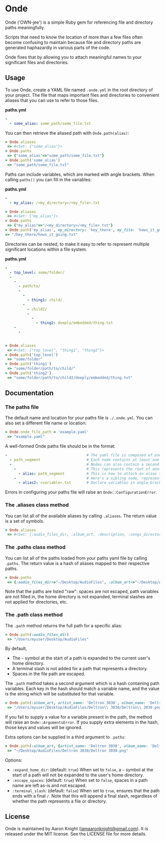 # Onde

Onde ('OWN-jee') is a simple Ruby gem for referencing file and directory paths meaningfully.

Scripts that need to know the location of more than a few files often become confusing to maintain because file and directory paths are generated haphazardly in various parts of the code.

Onde fixes that by allowing you to attach meaningful names to your significant files and directories.


## Usage
To use Onde, create a YAML file named `.onde.yml` in the root directory of your project. The file that maps important files and directories to convenient aliases that you can use to refer to those files.


**paths.yml**
```yaml
-
  - some_alias: some_path/some_file.txt
```

You can then retrieve the aliased path with `Onde.path(alias)`:

```ruby
> Onde.aliases
 => #<Set: {"some_alias"}>
> Onde.paths
 => {"some_alias"=>"some_path/some_file.txt"}
> Onde.path('some_alias')
 => "some_path/some_file.txt"
```

Paths can include variables, which are marked with angle brackets. When calling `paths()` you can fill in the variables:

**paths.yml**
```yaml
- 
  - my_alias: /<my_directory>/<my_file>.txt
```

```ruby
> Onde.aliases
 => #<Set: {"my_alias"}>
> Onde.paths
 => {"my_alias"=>"/<my_directory>/<my_file>.txt"}
> Onde.path('my_alias', my_directory: 'hey_there', my_file: 'hows_it_going')
=> "/hey_there/hows_it_going.txt"
```

Directories can be nested, to make it easy to refer to represent multiple significant locations within a file system.

**paths.yml**
```yaml
-
  - top_level: some/folder/
  - 
    - 
      - path/to/
      - 
        -
          - thing1: child/
        -
          - child2/
          -
            -
              - thing2: deeply/embedded/thing.txt
    - 
      - 
        
```

```ruby
> Onde.aliases
 => #<Set: {"top_level", "thing1", "thing2"}>
> Onde.path('top_level')
 => "some/folder"
> Onde.path('thing1')
 => "some/folder/path/to/child/"
> Onde.path('thing2')
 => "some/folder/path/to/child2/deeply/embedded/thing.txt"
```

## Documentation

### The paths file
The default name and location for your paths file is `./.onde.yml`. You can also set a different file name or location:

```ruby
> Onde.onde_file_path = 'example.yaml'
 => "example.yaml"
```

A well-formed Onde paths file should be in the format:
```yaml
-                                    # The yaml file is composed of one or more nodes
  - path_segment                     # Each node contains at least one item, which represents the file path
  -                                  # Nodes can also contain a second list item for any children.
    -                                # This represents the root of another node.
      - alias: path_segment          # This is how to attach an alias to a particular path.
    -                                # Here's a sibling node, representing another file in the same directory
      - alias2: <variable>.txt       # Declare variables in angle brackets.
```

Errors in configuring your paths file will raise an `Onde::ConfigurationError`.

### The .aliases class method
You can list all of the available aliases by calling `.aliases`. The return value is a set of symbols.

```ruby
> Onde.aliases
 => #<Set: {:audio_files_dir, :album_art, :description, :songs_directory, :mp3, :wav}>
```

### The .paths class method
You can list all of the paths loaded from your paths yaml file by calling `.paths`. The return value is a hash of aliases mapped to their respective paths. 

```ruby
> Onde.paths
 => {:audio_files_dir=>"~/Desktop/AudioFiles", :album_art=>"~/Desktop/AudioFiles/<artist_name>/<album_name>.png", :description=>"~/Desktop/AudioFiles/<artist_name>/<album_name>.txt", :songs_directory=>"~/Desktop/AudioFiles/<artist_name>/songs/", :mp3=>"~/Desktop/AudioFiles/<artist_name>/songs/<song_name>.mp3", :wav=>"~/Desktop/AudioFiles/<artist_name>/songs/<song_name>.wav"}
```

Note that the paths are listed "raw": spaces are not escaped, path variables are not filled in, the home directory is not expanded, terminal slashes are not applied for directories, etc.

### The .path class method
The `.path` method returns the full path for a specific alias:

```ruby
> Onde.path(:audio_files_dir)
 => "/Users/myuser/Desktop/AudioFiles"
```

By default,
- The `~` symbol at the start of a path is expanded to the current user's home directory.
- A terminal slash is not added for a path that represents a directory.
- Spaces in the file path are escaped.

The `.path` method takes a second argument which is a hash containing path variables. Each key in the hash should match a variable name, and the value is the string which will be substituted for that variable.

```ruby
> Onde.path(:album_art, artist_name: 'Deltron 3030', album_name: 'Deltron 3030')
 => "/Users/myuser/Desktop/AudioFiles/Deltron\\ 3030/Deltron\\ 3030.png"
```

If you fail to supply a value for a variable present in the path, the method will raise an `Onde::ArgumentsError`. If you supply extra elements in the hash, those keys and values will be ignored.

Extra options can be supplied in a third argument to `.paths`:
```ruby
> Onde.path(:album_art, {artist_name: 'Deltron 3030', album_name: 'Deltron 3030'}, {escape_spaces: false, expand_home_dir: false})
 => "~/Desktop/AudioFiles/Deltron 3030/Deltron 3030.png"
```

Options:
- `:expand_home_dir`: (default: `true`) When set to `false`, a `~` symbol at the start of a path will not be expanded to the user's home directory.
- `:escape_spaces`: (default: `true`) When set to `false`, spaces in a path name are left as-is and not escaped.
- `:terminal_slash`: (default: `false`) When set to `true`, ensures that the path ends with a final `/`. Note that this will append a final slash, regardless of whether the path represents a file or directory.


## License
Onde is maintained by Aaron Knight (<iamaaronknight@gmail.com>).  It is released
under the MIT license. See the LICENSE file for more details.

